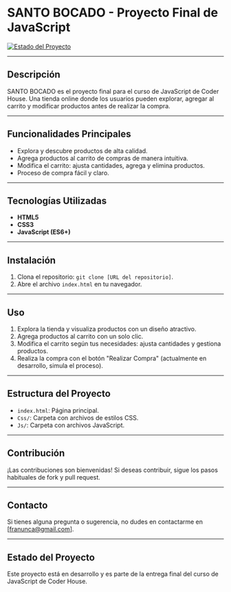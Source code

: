 
# SANTO BOCADO - Proyecto Final de JavaScript

[![Estado del Proyecto](https://img.shields.io/badge/Estado-En%20Desarrollo-yellow)](https://github.com/franuncal/proyecto-Santo-Bocado)

---

## Descripción
SANTO BOCADO es el proyecto final para el curso de JavaScript de Coder House. Una tienda online donde los usuarios pueden explorar, agregar al carrito y modificar productos antes de realizar la compra.

---

## Funcionalidades Principales
- Explora y descubre productos de alta calidad.
- Agrega productos al carrito de compras de manera intuitiva.
- Modifica el carrito: ajusta cantidades, agrega y elimina productos.
- Proceso de compra fácil y claro.

---

## Tecnologías Utilizadas
- **HTML5**
- **CSS3**
- **JavaScript (ES6+)**

---

## Instalación
1. Clona el repositorio: `git clone [URL del repositorio]`.
2. Abre el archivo `index.html` en tu navegador.

---

## Uso
1. Explora la tienda y visualiza productos con un diseño atractivo.
2. Agrega productos al carrito con un solo clic.
3. Modifica el carrito según tus necesidades: ajusta cantidades y gestiona productos.
4. Realiza la compra con el botón "Realizar Compra" (actualmente en desarrollo, simula el proceso).

---

## Estructura del Proyecto
- `index.html`: Página principal.
- `Css/`: Carpeta con archivos de estilos CSS.
- `Js/`: Carpeta con archivos JavaScript.

---

## Contribución
¡Las contribuciones son bienvenidas! Si deseas contribuir, sigue los pasos habituales de fork y pull request.

---

## Contacto
Si tienes alguna pregunta o sugerencia, no dudes en contactarme en [franunca@gmail.com].

---

## Estado del Proyecto
Este proyecto está en desarrollo y es parte de la entrega final del curso de JavaScript de Coder House.
